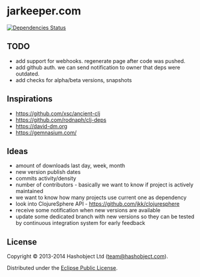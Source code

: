 # jarkeeper.com

[![Dependencies Status](http://jarkeeper.com/hashobject/jarkeeper.com/status.png)](http://jarkeeper.com/hashobject/jarkeeper.com)

## TODO


  * add support for webhooks. regenerate page after code was pushed.
  * add github auth. we can send notification to owner that deps were outdated.
  * add checks for alpha/beta versions, snapshots


## Inspirations

  * https://github.com/xsc/ancient-clj
  * https://github.com/rodnaph/clj-deps
  * https://david-dm.org
  * https://gemnasium.com/


## Ideas

  * amount of downloads last day, week, month
  * new version publish dates
  * commits activity/density
  * number of contributors - basically we want to know if project is actively maintained
  * we want to know how many projects use current one as dependency
  * look into ClojureSphere API  - https://github.com/jkk/clojuresphere
  * receive some notification when new versions are available
  * update some dedicated branch with new versions so they can be tested by continuous integration system for early feedback


## License

Copyright © 2013-2014 Hashobject Ltd (team@hashobject.com).

Distributed under the [Eclipse Public License](http://opensource.org/licenses/eclipse-1.0).
